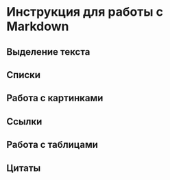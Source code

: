 # Инструкция для работы с Markdown

## Выделение текста

## Списки

## Работа с картинками

## Ссылки

## Работа с таблицами

## Цитаты